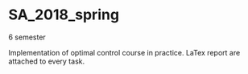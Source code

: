 # SA_2018_spring
6 semester

Implementation of optimal control course in practice. LaTex report are attached to every task. 

